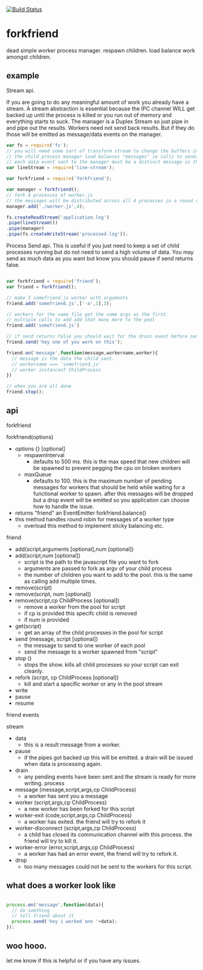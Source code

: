 
[![Build Status](https://secure.travis-ci.org/soldair/node-forkfriend.png)](http://travis-ci.org/soldair/node-forkfriend)

# forkfriend
dead simple worker process manager. respawn children. load balance work amongst children.

## example

Stream api.

If you are going to do any meaningful amount of work you already have a stream.
A stream abstraction is essential because the IPC channel WILL get backed up until the process is killed or you run out of memory and everything starts to suck.
The manager is a Duplex Stream so just pipe in and pipe out the results.
Workers need not send back results. But if they do those will be emitted as message/data events on the manager.

```js
var fs = require('fs');
// you will need some sort of transform stream to change the buffers into distinct messages.
// the child process manager load balances "messages" ie calls to send()
// each data event sent to the manager must be a distinct message in this 
var lineStream = require('line-stream');

var forkfriend = require('forkfriend');

var manager = forkfriend();
// fork 4 processes of worker.js
// the messages will be distributed across all 4 processes in a round robin/first available scheme
manager.add('./worker.js',4);

fs.createReadStream('application.log')
.pipe(lineStream())
.pipe(manager)
.pipe(fs.createWriteStream('processed.log'));

```

Process Send api.
This is useful if you just need to keep a set of child processes running but do not need to send a high volume of data.
You may send as much data as you want but know you should pause if send returns false.

```js

var forkfriend = require('friend');
var friend = forkfriend();

// make 3 somefriend.js worker with arguments
friend.add('somefriend.js',['-a',1],3);

// workers for the same file get the same args as the first. 
// multiple calls to add add that many more to the pool
friend.add('somefriend.js')

// if send returns false you should wait for the drain event before sending more data.
friend.send('hey one of you work on this');

friend.on('message',function(message,workername,worker){
  // message is the data the child sent.
  // workername === 'somefriend.js'
  // worker instanceof ChildProcess
})

// when you are all done
friend.stop();

```


## api


forkfriend
 
  forkfriend(options)
  - options {} [optional]
    - respawnInterval
      - defaults to 500 ms. this is the max speed that new children will be spawned to prevent pegging the cpu on broken workers
    - maxQueue 
      - defaults to 100. this is the maximum number of pending messages for workers that should be held while waiting for a functional worker to spawn. after this messages will be dropped but a drop event will be emitted so you application can choose how to handle the issue.
  - returns "friend" an EventEmitter
  forkfriend.balance()
  - this method handles round robin for messages of a worker type
    - overload this method to implement sticky balancing etc.

friend

  - add(script,arguments [optional],num [optional])
  - add(script,num [optional])
    - script is the path to the javascript file you want to fork
    - arguments are passed to fork as argv of your child process
    - the number of children you want to add to the pool. this is the same as calling add multiple times.
  - remove(script)
  - remove(script, num [optional])
  - remove(script,cp ChildProcess [optional])
    - remove a worker from the pool for script
    - if cp is provided this specifc child is removed
    - if num is provided
  - get(script)
    - get an array of the child processes in the pool for script
  - send (message, script [optional])
    - the message to send to one worker of each pool
    - send the message to a worker spawned from "script"
  - stop ()
    - stops the show. kills all child processes so your script can exit cleanly.
  - refork (script, cp ChildProcess [optional])
    - kill and start a specific worker or any in the pool
  stream
  - write
  - pause
  - resume
  

friend events

  stream
  - data
    - this is a result message from a worker.
  - pause
    - if the pipes got backed up this will be emitted. a drain will be issued when data is processing again.
  - drain
    - any pending events have been sent and the stream is ready for more writing.
  process
  - message (message,script,args,cp ChildProcess)
    - a worker has sent you a message
  - worker (script,args,cp ChildProcess)
    - a new worker has been forked for this script
  - worker-exit (code,script,args,cp ChildProcess)
    - a worker has exited. the friend will try to refork it
  - worker-disconnect (script,args,cp ChildProcess)
    - a child has closed its communication channel with this process. the friend will try to kill it.
  - worker-error (error,script,args,cp ChildProcess)
    - a worker has had an error event, the friend will try to refork it.
  - drop
    - too many messages could not be sent to the workers for this script.


## what does a worker look like

```js

process.on('message',function(data){
  // do somthing
  // tell friend about it
  process.send('hey i worked onn '+data);
});


```
 
## woo hooo.

let me know if this is helpful or if you have any issues.
